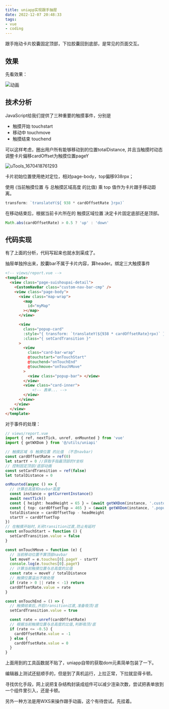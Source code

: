 ```yaml
---
title: uniapp实现跟手抽屉
date: 2022-12-07 20:48:33
tags:
- vue
- coding
---
```


跟手拖动卡片胶囊固定顶部，下拉胶囊回到底部，是常见的页面交互。

<!--more-->

## 效果

先看效果：

![动画](uniapp实现跟手抽屉/动画.gif)

## 技术分析

JavaScript给我们提供了三种重要的触摸事件，分别是

- 触摸开始 touchstart
- 移动中 touchmove
- 触摸结束 touchend

可以这样考虑，圈出用户所有能够移动到的位置totalDistance, 并且当触摸时动态调整卡片偏移cardOffset为触摸位置pageY

![uTools_1670418761293](uniapp实现跟手抽屉/uTools_1670418761293.png)

卡片初始位置使用绝对定位，相对page-body，top偏移938rpx；

使用 (当前触摸位置 与 总触摸区域高度 的比值) 乘 top 值作为卡片跟手移动距离。

```javascript
transform: `translateY(${ 938 * cardOffsetRate }rpx)`
```

在移动结束后，根据当前卡片所在的 触摸区域位置 决定卡片固定底部还是顶部。

```javascript
Math.abs(cardOffsetRate) > 0.5 ? 'up' : 'down' 
```





## 代码实现



有了上面的分析，代码写起来也就水到渠成了。

抽屉单独拎出来，胶囊bar不属于卡片内容，算header。绑定三大触摸事件

```html
<!-- views/report.vue -->
<template>
  <view class="page-suishoupai-detail">
    <CustomNavBar class="custom-nav-bar-cmp" />
    <view class="page-body">
      <view class="map-wrap">
        <map
          id="myMap"
        ></map>
      </view>

      <view
        class="popup-card"
        :style="{ transform: `translateY(${938 * cardOffsetRate}rpx)` }"
        :class="{ setCardTransition }"
      >
        <view
          class="card-bar-wrap"
          @touchstart="onTouchStart"
          @touchend="onTouchEnd"
          @touchmove="onTouchMove"
        >
          <view class="popup-bar"> </view>
        </view>
        <view class="card-inner">
         	<!-- 表单... -->
        </view>
      </view>
    </view>
  </view>
</template>
```

对于事件的处理：

```typescript
// views/report.vue
import { ref, nextTick, unref, onMounted } from 'vue'
import { getWXDom } from '@/utils/uniapi'

// 触摸区域 与 触摸位置 的比值 （不含navbar)
const cardOffsetRate = ref(0)
let startY = 0 //获取手指最顶部的Y坐标
// 控制固定顶部/底部动画
const setCardTransition = ref(false)
let totalDistance = 0

onMounted(async () => {
  // 计算总高度和navbar高度
  const instance = getCurrentInstance()
  await nextTick()
  const { height: headHeight = 65 } = (await getWXDom(instance, '.custom-nav-bar-cmp')) || {}
  const { top: cardOffsetTop = 465 } = (await getWXDom(instance, '.popup-card')) || {}
  totalDistance = cardOffsetTop - headHeight
  startY = cardOffsetTop
})
// 在触摸开始时,关闭transition过渡,防止有延时
const onTouchStart = function () {
  setCardTransition.value = false
}

const onTouchMove = function (e) {
  // 当前移动位置不算顶部navbar
  let moveY = e.touches[0].pageY - startY
  console.log(e.touches[0].pageY)
  // 计算当前触摸位置与总高度的比值
  const rate = moveY / totalDistance
  // 触摸位置溢出不做处理
  if (rate > 0 || rate < -1) return
  cardOffsetRate.value = rate
}

const onTouchEnd = () => {
  // 触摸结束后,开启transition过渡,准备吸顶/底
  setCardTransition.value = true

  const rate = unref(cardOffsetRate)
  // 根据当前触摸位置与总高度的比值,判断吸顶/底
  if (rate <= -0.5) {
    cardOffsetRate.value = -1
  } else {
    cardOffsetRate.value = 0
  }
}
```

上面用到的工具函数就不贴了，uniapp自带的获取dom元素简单包装了一下。





编辑器上测试还挺顺手的，但是到了真机运行，上拉正常，下拉就显得卡顿。

寻找优化手段，网上说把复杂结构封装成组件可以减少渲染次数，尝试把表单放到一个组件里引入，还是卡顿。

另外一种方法是用WXS来操作跟手动画，这个有待尝试。先挂着。